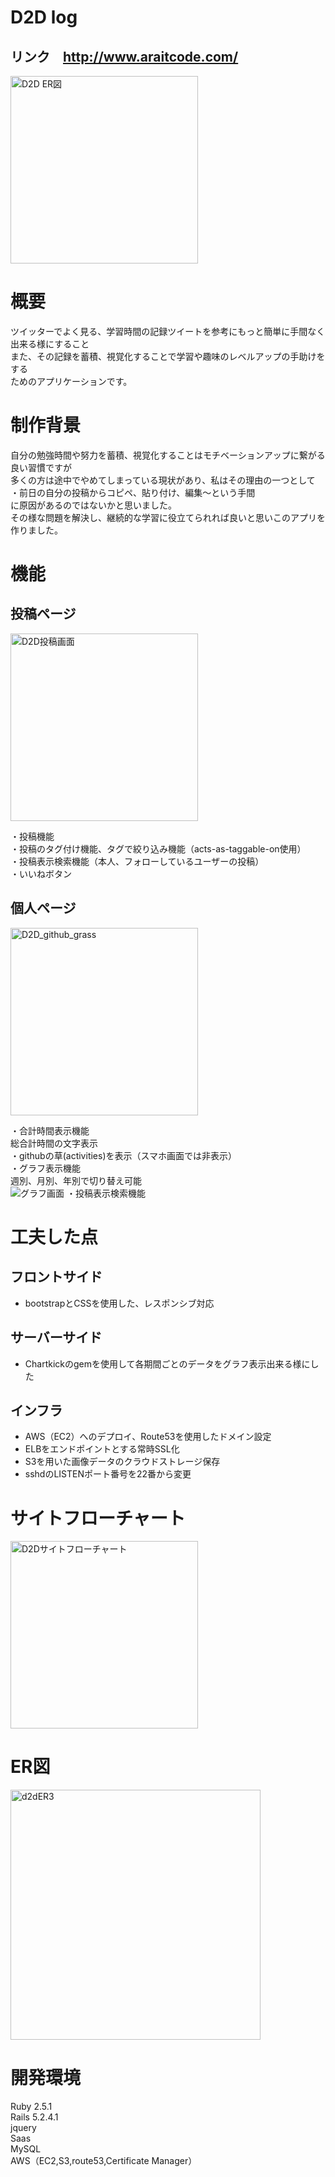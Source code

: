 # D2D log 
## リンク　http://www.araitcode.com/<br>

<img width="300" alt="D2D ER図" src="https://user-images.githubusercontent.com/58362112/74590943-aee6eb00-5056-11ea-9830-d7408bea24a6.jpg">

# 概要
ツイッターでよく見る、学習時間の記録ツイートを参考にもっと簡単に手間なく出来る様にすること<br>
また、その記録を蓄積、視覚化することで学習や趣味のレベルアップの手助けをする<br>
ためのアプリケーションです。<br>

# 制作背景
自分の勉強時間や努力を蓄積、視覚化することはモチベーションアップに繋がる良い習慣ですが<br>
多くの方は途中でやめてしまっている現状があり、私はその理由の一つとして<br>
・前日の自分の投稿からコピペ、貼り付け、編集〜という手間<br>
に原因があるのではないかと思いました。<br>
その様な問題を解決し、継続的な学習に役立てられれば良いと思いこのアプリを作りました。<br>

# 機能

## 投稿ページ
<img width="300" alt="D2D投稿画面" src="https://user-images.githubusercontent.com/58362112/74590970-eeadd280-5056-11ea-85af-d5e220c3aa74.png">

・投稿機能<br>
・投稿のタグ付け機能、タグで絞り込み機能（acts-as-taggable-on使用）<br>
・投稿表示検索機能（本人、フォローしているユーザーの投稿）<br>
・いいねボタン<br>

## 個人ページ
<img width="300" alt="D2D_github_grass" src="https://user-images.githubusercontent.com/58362112/74817889-029c5180-5341-11ea-83a1-c502234a0345.png">

・合計時間表示機能<br>
総合計時間の文字表示<br>
・githubの草(activities)を表示（スマホ画面では非表示）<br>
・グラフ表示機能<br>
週別、月別、年別で切り替え可能<br>
![グラフ画面](https://user-images.githubusercontent.com/58362112/74817942-1e075c80-5341-11ea-98bf-0c7ad1167dcc.gif)
・投稿表示検索機能<br>

# 工夫した点
## フロントサイド
* bootstrapとCSSを使用した、レスポンシブ対応<br>

## サーバーサイド
* Chartkickのgemを使用して各期間ごとのデータをグラフ表示出来る様にした<br>

## インフラ
* AWS（EC2）へのデプロイ、Route53を使用したドメイン設定<br>
* ELBをエンドポイントとする常時SSL化
* S3を用いた画像データのクラウドストレージ保存<br>
* sshdのLISTENポート番号を22番から変更<br>

# サイトフローチャート
<img width="300" alt="D2Dサイトフローチャート" src="https://user-images.githubusercontent.com/58362112/74591631-e6f12c80-505c-11ea-83ac-2a5de8bb8eac.png">

# ER図
<img width="400" alt="d2dER3" src="https://user-images.githubusercontent.com/58362112/75093943-c7608380-55c9-11ea-9c19-c2a4bc38bebd.png">

# 開発環境
Ruby 2.5.1<br>
Rails 5.2.4.1<br>
jquery<br>
Saas<br>
MySQL<br>
AWS（EC2,S3,route53,Certificate Manager）<br>


